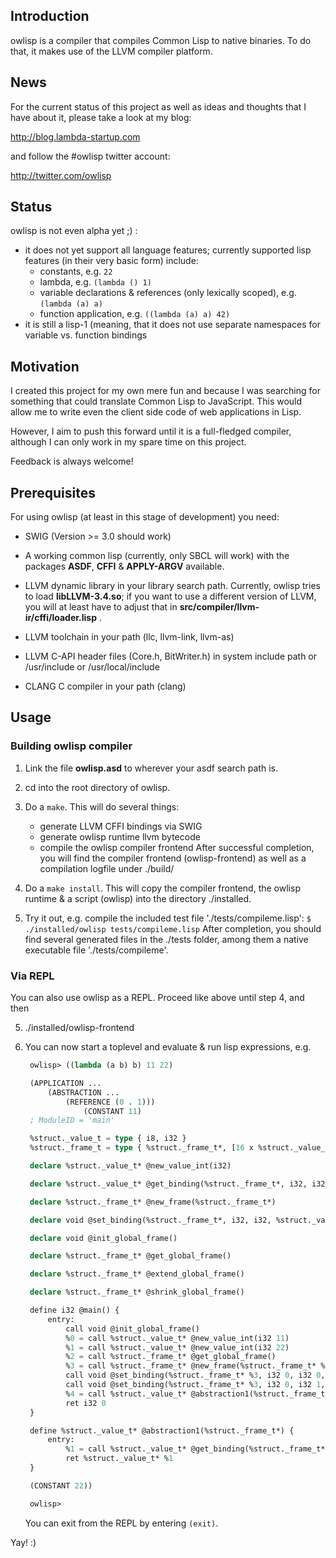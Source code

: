 ## Introduction

owlisp is a compiler that compiles Common Lisp to native binaries. To do that, it
makes use of the LLVM compiler platform.

## News

For the current status of this project as well as ideas and thoughts that I
have about it, please take a look at my blog:

http://blog.lambda-startup.com

and follow the #owlisp twitter account:

http://twitter.com/owlisp

## Status

owlisp is not even alpha yet ;) :
* it does not yet support all language features; currently supported lisp
  features (in their very basic form) include:
    * constants, e.g. ```22```
    * lambda, e.g. ```(lambda () 1)```
    * variable declarations & references (only lexically scoped), e.g. ```(lambda (a) a)```
    * function application, e.g. ```((lambda (a) a) 42)```
* it is still a lisp-1 (meaning, that it does not use separate namespaces
  for variable vs. function bindings

## Motivation

I created this project for my own mere fun and because I was searching for
something that could translate Common Lisp to JavaScript. This would allow
me to write even the client side code of web applications in Lisp.

However, I aim to push this forward until it is a full-fledged compiler,
although I can only work in my spare time on this project.

Feedback is always welcome!

## Prerequisites

For using owlisp (at least in this stage of development) you need:

* SWIG (Version >= 3.0 should work)

* A working common lisp (currently, only SBCL will work) with the packages
  **ASDF**, **CFFI** & **APPLY-ARGV** available.

* LLVM dynamic library in your library search path.
  Currently, owlisp tries to load **libLLVM-3.4.so**; if you want to use a
  different version of LLVM, you will at least have to adjust that in
  **src/compiler/llvm-ir/cffi/loader.lisp** .

* LLVM toolchain in your path (llc, llvm-link, llvm-as)

* LLVM C-API header files (Core.h, BitWriter.h) in system include path or
  /usr/include or /usr/local/include

* CLANG C compiler in your path (clang)

## Usage

### Building owlisp compiler

1. Link the file **owlisp.asd** to wherever your asdf search path is.

2. cd into the root directory of owlisp.

3. Do a ```make```. This will do several things:
   * generate LLVM CFFI bindings via SWIG
   * generate owlisp runtime llvm bytecode
   * compile the owlisp compiler frontend
   After successful completion, you will find the compiler frontend
   (owlisp-frontend) as well as a compilation logfile under ./build/

4. Do a ```make install```. This will copy the compiler frontend, the
   owlisp runtime & a script (owlisp) into the directory ./installed.

5. Try it out, e.g. compile the included test file './tests/compileme.lisp':
   ```$ ./installed/owlisp tests/compileme.lisp```
   After completion, you should find several generated files in the ./tests
   folder, among them a native executable file './tests/compileme'.

### Via REPL

You can also use owlisp as a REPL. Proceed like above until step 4, and then

5. ./installed/owlisp-frontend

6. You can now start a toplevel and evaluate & run lisp expressions, e.g.
   ```lisp
    owlisp> ((lambda (a b) b) 11 22)

	(APPLICATION ...
		(ABSTRACTION ...
			(REFERENCE (0 . 1)))
				(CONSTANT 11)
    ; ModuleID = 'main'

	%struct._value_t = type { i8, i32 }
	%struct._frame_t = type { %struct._frame_t*, [16 x %struct._value_t*] }

	declare %struct._value_t* @new_value_int(i32)

	declare %struct._value_t* @get_binding(%struct._frame_t*, i32, i32)

	declare %struct._frame_t* @new_frame(%struct._frame_t*)

	declare void @set_binding(%struct._frame_t*, i32, i32, %struct._value_t*)

	declare void @init_global_frame()

	declare %struct._frame_t* @get_global_frame()

	declare %struct._frame_t* @extend_global_frame()

	declare %struct._frame_t* @shrink_global_frame()

	define i32 @main() {
		entry:
			call void @init_global_frame()
			%0 = call %struct._value_t* @new_value_int(i32 11)
			%1 = call %struct._value_t* @new_value_int(i32 22)
			%2 = call %struct._frame_t* @get_global_frame()
			%3 = call %struct._frame_t* @new_frame(%struct._frame_t* %2)
			call void @set_binding(%struct._frame_t* %3, i32 0, i32 0, %struct._value_t* %0)
			call void @set_binding(%struct._frame_t* %3, i32 0, i32 1, %struct._value_t* %1)
			%4 = call %struct._value_t* @abstraction1(%struct._frame_t* %2)
			ret i32 0
    }

	define %struct._value_t* @abstraction1(%struct._frame_t*) {
		entry:
			%1 = call %struct._value_t* @get_binding(%struct._frame_t* %0, i32 0, i32 1)
			ret %struct._value_t* %1
    }

    (CONSTANT 22))

	owlisp>
   ```
   You can exit from the REPL by entering ```(exit)```.

Yay! :)
